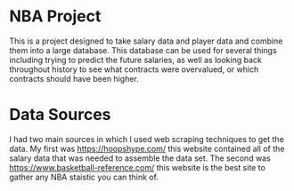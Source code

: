# NBA Project

This is a project designed to take salary data and player data and combine them into a large database.
This database can be used for several things including trying to predict the future salaries, as well as looking back throughout history to see what contracts were overvalued,
or which contracts should have been higher.

# Data Sources
I had two main sources in which I used web scraping techniques to get the data. My first was https://hoopshype.com/ this website contained all of the salary data that was needed to assemble the data set. The second was https://www.basketball-reference.com/ this website is the best site to gather any NBA staistic you can think of. 
